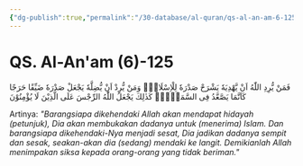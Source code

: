```yaml
---
{"dg-publish":true,"permalink":"/30-database/al-quran/qs-al-an-am-6-125/"}
---
```



# QS. Al-An'am (6)-125
فَمَنْ يُّرِدِ اللّٰهُ اَنْ يَّهْدِيَهٗ يَشْرَحْ صَدْرَهٗ لِلْاِسْلَامِۚ وَمَنْ يُّرِدْ اَنْ يُّضِلَّهٗ يَجْعَلْ صَدْرَهٗ ضَيِّقًا حَرَجًا كَاَنَّمَا يَصَّعَّدُ فِى السَّمَاۤءِۗ   كَذٰلِكَ يَجْعَلُ اللّٰهُ الرِّجْسَ عَلَى الَّذِيْنَ لَا يُؤْمِنُوْنَ 

Artinya: *"Barangsiapa dikehendaki Allah akan mendapat hidayah (petunjuk), Dia akan membukakan dadanya untuk (menerima) Islam. Dan barangsiapa dikehendaki-Nya menjadi sesat, Dia jadikan dadanya sempit dan sesak, seakan-akan dia (sedang) mendaki ke langit. Demikianlah Allah menimpakan siksa kepada orang-orang yang tidak beriman."*
